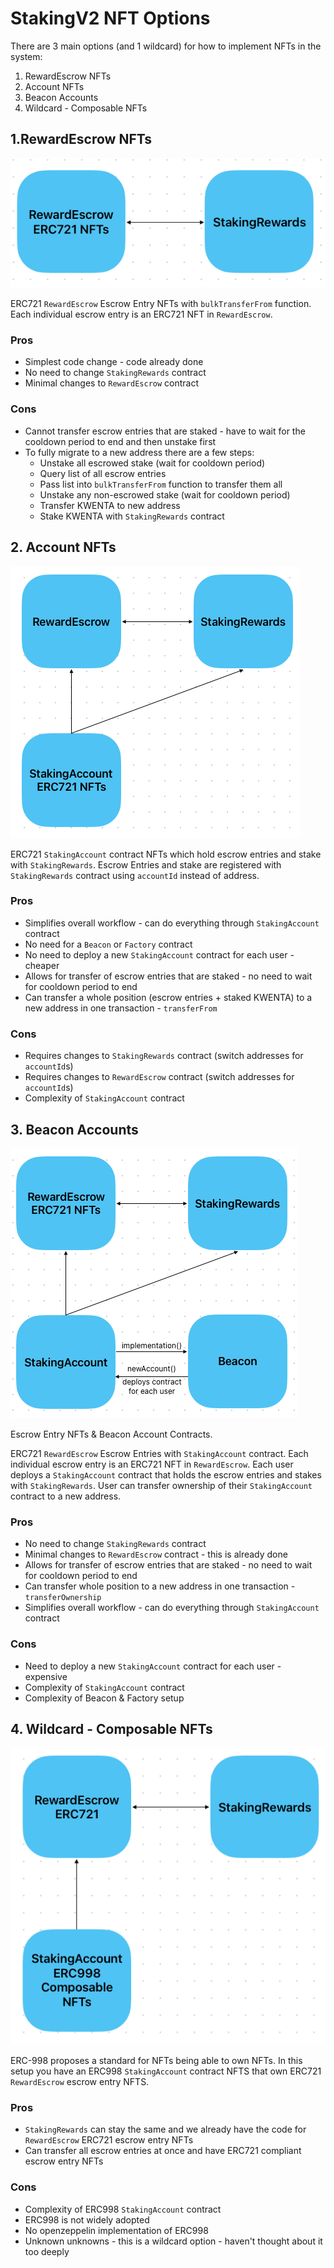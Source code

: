 # StakingV2 NFT Options

There are 3 main options (and 1 wildcard) for how to implement NFTs in the system:
1. RewardEscrow NFTs
2. Account NFTs
3. Beacon Accounts
4. Wildcard - Composable NFTs

## 1.RewardEscrow NFTs

![](2023-05-23-16-17-17.png)

ERC721 `RewardEscrow` Escrow Entry NFTs with `bulkTransferFrom` function.
Each individual escrow entry is an ERC721 NFT in `RewardEscrow`.

### Pros

- Simplest code change - code already done
- No need to change `StakingRewards` contract
- Minimal changes to `RewardEscrow` contract

### Cons

- Cannot transfer escrow entries that are staked - have to wait for the cooldown period to end and then unstake first
- To fully migrate to a new address there are a few steps:
  - Unstake all escrowed stake (wait for cooldown period)
  - Query list of all escrow entries
  - Pass list into `bulkTransferFrom` function to transfer them all
  - Unstake any non-escrowed stake (wait for cooldown period)
  - Transfer KWENTA to new address
  - Stake KWENTA with `StakingRewards` contract

## 2. Account NFTs

![](2023-05-23-16-27-49.png)

ERC721 `StakingAccount` contract NFTs which hold escrow entries and stake with `StakingRewards`.
Escrow Entries and stake are registered with `StakingRewards` contract using `accountId` instead of address.

### Pros

- Simplifies overall workflow - can do everything through `StakingAccount` contract
- No need for a `Beacon` or `Factory` contract
- No need to deploy a new `StakingAccount` contract for each user - cheaper
- Allows for transfer of escrow entries that are staked - no need to wait for cooldown period to end
- Can transfer a whole position (escrow entries + staked KWENTA) to a new address in one transaction - `transferFrom`

### Cons

- Requires changes to `StakingRewards` contract (switch addresses for `accountId`s)
- Requires changes to `RewardEscrow` contract (switch addresses for `accountId`s)
- Complexity of `StakingAccount` contract

## 3. Beacon Accounts

![](2023-05-23-16-22-50.png)

Escrow Entry NFTs & Beacon Account Contracts.

ERC721 `RewardEscrow` Escrow Entries with `StakingAccount` contract.
Each individual escrow entry is an ERC721 NFT in `RewardEscrow`.
Each user deploys a `StakingAccount` contract that holds the escrow entries and stakes with `StakingRewards`.
User can transfer ownership of their `StakingAccount` contract to a new address.

### Pros

- No need to change `StakingRewards` contract
- Minimal changes to `RewardEscrow` contract - this is already done
- Allows for transfer of escrow entries that are staked - no need to wait for cooldown period to end
- Can transfer whole position to a new address in one transaction - `transferOwnership`
- Simplifies overall workflow - can do everything through `StakingAccount` contract

### Cons

- Need to deploy a new `StakingAccount` contract for each user - expensive
- Complexity of `StakingAccount` contract
- Complexity of Beacon & Factory setup

## 4. Wildcard - Composable NFTs

![](2023-05-23-16-53-46.png)

ERC-998 proposes a standard for NFTs being able to own NFTs.
In this setup you have an ERC998 `StakingAccount` contract NFTS that own ERC721 `RewardEscrow` escrow entry NFTS.

### Pros

- `StakingRewards` can stay the same and we already have the code for `RewardEscrow` ERC721 escrow entry NFTs
- Can transfer all escrow entries at once and have ERC721 compliant escrow entry NFTs

### Cons

- Complexity of ERC998 `StakingAccount` contract
- ERC998 is not widely adopted
- No openzeppelin implementation of ERC998
- Unknown unknowns - this is a wildcard option - haven't thought about it too deeply
